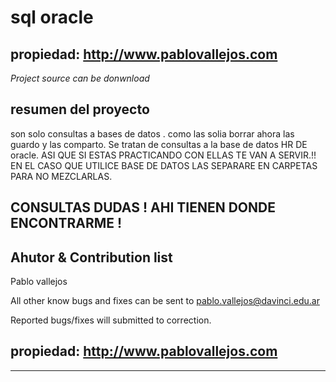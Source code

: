 # sql oracle 

propiedad: http://www.pablovallejos.com  
---
*Project source can be donwnload*
 
resumen del proyecto
---------------
son solo consultas a bases de datos . como las solia borrar ahora las guardo y las comparto. 
Se tratan de consultas a la base de datos HR DE oracle. 
ASI QUE SI ESTAS PRACTICANDO CON ELLAS TE VAN A SERVIR.!!
EN EL CASO QUE UTILICE BASE DE DATOS LAS SEPARARE EN CARPETAS PARA NO MEZCLARLAS. 

CONSULTAS DUDAS ! AHI TIENEN DONDE ENCONTRARME ! 
---
Ahutor & Contribution list 
------------------------
Pablo vallejos 

All other know bugs and fixes can be sent to pablo.vallejos@davinci.edu.ar

Reported bugs/fixes will submitted to correction. 

propiedad: http://www.pablovallejos.com  
---
-----------------------

